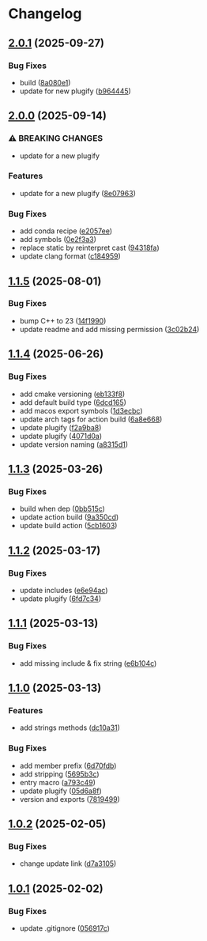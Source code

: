# Changelog

## [2.0.1](https://github.com/untrustedmodders/plugify-plugin-dyncall/compare/v2.0.0...v2.0.1) (2025-09-27)


### Bug Fixes

* build ([8a080e1](https://github.com/untrustedmodders/plugify-plugin-dyncall/commit/8a080e1f12d5379a8e8c4beb660526d91a066af5))
* update for new plugify ([b964445](https://github.com/untrustedmodders/plugify-plugin-dyncall/commit/b9644454de7eb8fca173d0437505a9220b1a26b1))

## [2.0.0](https://github.com/untrustedmodders/plugify-plugin-dyncall/compare/v1.1.5...v2.0.0) (2025-09-14)


### ⚠ BREAKING CHANGES

* update for a new plugify

### Features

* update for a new plugify ([8e07963](https://github.com/untrustedmodders/plugify-plugin-dyncall/commit/8e0796338337fdfde01af3d4664db9cdcbc92f22))


### Bug Fixes

* add conda recipe ([e2057ee](https://github.com/untrustedmodders/plugify-plugin-dyncall/commit/e2057ee1e98137f0df87a2c2247df80201b48364))
* add symbols ([0e2f3a3](https://github.com/untrustedmodders/plugify-plugin-dyncall/commit/0e2f3a3e5ce0f46d42d77a4eb85e97e344bdd87d))
* replace static by reinterpret cast ([94318fa](https://github.com/untrustedmodders/plugify-plugin-dyncall/commit/94318fa6f90b8728dbcb1edba1baa9cde4188767))
* update clang format ([c184959](https://github.com/untrustedmodders/plugify-plugin-dyncall/commit/c184959829a311ce669ed9807011b600a14eab32))

## [1.1.5](https://github.com/untrustedmodders/dyncall/compare/v1.1.4...v1.1.5) (2025-08-01)


### Bug Fixes

* bump C++ to 23 ([14f1990](https://github.com/untrustedmodders/dyncall/commit/14f1990371756e0f1c64fd446e78b6392a10ca6e))
* update readme and add missing permission ([3c02b24](https://github.com/untrustedmodders/dyncall/commit/3c02b24c6000e8df4cc593edbeb9879bae8a618a))

## [1.1.4](https://github.com/untrustedmodders/dyncall/compare/v1.1.3...v1.1.4) (2025-06-26)


### Bug Fixes

* add cmake versioning ([eb133f8](https://github.com/untrustedmodders/dyncall/commit/eb133f8b40eb4e4995595ba5a25ff7898b49f657))
* add default build type ([6dcd165](https://github.com/untrustedmodders/dyncall/commit/6dcd16567d9b507d527412df0301c7b56549e2a5))
* add macos export symbols ([1d3ecbc](https://github.com/untrustedmodders/dyncall/commit/1d3ecbc9ba5b1b8e09a58668ae89d57a005a99fc))
* update arch tags for action build ([6a8e668](https://github.com/untrustedmodders/dyncall/commit/6a8e668a948b97b837f28519e1b6a67e48c4bb53))
* update plugify ([f2a9ba8](https://github.com/untrustedmodders/dyncall/commit/f2a9ba82a290f38cc2b4ab2784434ddab4450dfe))
* update plugify ([4071d0a](https://github.com/untrustedmodders/dyncall/commit/4071d0afbfd77d44d11ada6396773a2d648d4566))
* update version naming ([a8315d1](https://github.com/untrustedmodders/dyncall/commit/a8315d1709f222ef990b9ec1b812ff1ddd711d81))

## [1.1.3](https://github.com/untrustedmodders/dyncall/compare/v1.1.2...v1.1.3) (2025-03-26)


### Bug Fixes

* build when dep ([0bb515c](https://github.com/untrustedmodders/dyncall/commit/0bb515c0a286f84757bf0aa98a8c7cb6ac660807))
* update action build ([9a350cd](https://github.com/untrustedmodders/dyncall/commit/9a350cdea646987f8522bc90751fc0243c814ee2))
* update build action ([5cb1603](https://github.com/untrustedmodders/dyncall/commit/5cb1603bd5dd591b6ee2b05d63e5f3df8dab9993))

## [1.1.2](https://github.com/untrustedmodders/dyncall/compare/v1.1.1...v1.1.2) (2025-03-17)


### Bug Fixes

* update includes ([e6e94ac](https://github.com/untrustedmodders/dyncall/commit/e6e94ac17a5137d0e15501696861de98a0f50f83))
* update plugify ([6fd7c34](https://github.com/untrustedmodders/dyncall/commit/6fd7c343629001708281aa656e21c5ed5f797810))

## [1.1.1](https://github.com/untrustedmodders/dyncall/compare/v1.1.0...v1.1.1) (2025-03-13)


### Bug Fixes

* add missing include & fix string ([e6b104c](https://github.com/untrustedmodders/dyncall/commit/e6b104c5e0c7a6b4424fc3b36a5a1bae4ae764c7))

## [1.1.0](https://github.com/untrustedmodders/dyncall/compare/v1.0.2...v1.1.0) (2025-03-13)


### Features

* add strings methods ([dc10a31](https://github.com/untrustedmodders/dyncall/commit/dc10a31cd9a09cfa64bfc24770e080ca735c88a7))


### Bug Fixes

* add member prefix ([6d70fdb](https://github.com/untrustedmodders/dyncall/commit/6d70fdbf9152b77a4b5cb62e45a0c61bf31a95eb))
* add stripping ([5695b3c](https://github.com/untrustedmodders/dyncall/commit/5695b3c0a31f80f9bd2e759d705c9af1f26eb415))
* entry macro ([a793c49](https://github.com/untrustedmodders/dyncall/commit/a793c49c17d4552288f94e55693a4381bc38fa54))
* update plugify ([05d6a8f](https://github.com/untrustedmodders/dyncall/commit/05d6a8fd202dab9b18c2ba39641ef902e94ebb6f))
* version and exports ([7819499](https://github.com/untrustedmodders/dyncall/commit/78194991ce38f475e9de5808f7330d2cd8a0f377))

## [1.0.2](https://github.com/untrustedmodders/dyncall/compare/v1.0.1...v1.0.2) (2025-02-05)


### Bug Fixes

* change update link ([d7a3105](https://github.com/untrustedmodders/dyncall/commit/d7a3105717bd503176256ee7bcd11329f2b02c47))

## [1.0.1](https://github.com/untrustedmodders/dyncall/compare/v1.0.0...v1.0.1) (2025-02-02)


### Bug Fixes

* update .gitignore ([056917c](https://github.com/untrustedmodders/dyncall/commit/056917cd0c7a2090f4482d7519e6a172670f436d))
